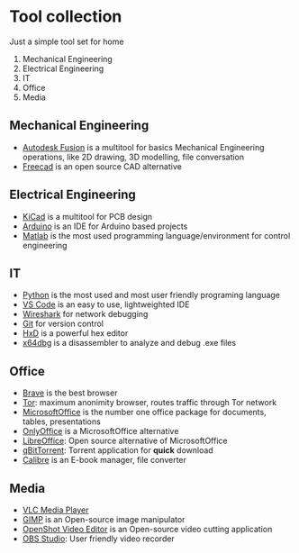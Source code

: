 # Tool collection

Just a simple tool set for home

1. Mechanical Engineering
2. Electrical Engineering
3. IT
4. Office
5. Media

## Mechanical Engineering

- [Autodesk Fusion](https://www.autodesk.com/products/fusion-360/personal) is a multitool for basics Mechanical Engineering operations, like 2D drawing, 3D modelling, file conversation
- [Freecad](https://www.freecad.org/index.php) is an open source CAD alternative

## Electrical Engineering

- [KiCad](https://www.kicad.org/) is a multitool for PCB design
- [Arduino](https://www.arduino.cc/) is an IDE for Arduino based projects
- [Matlab](https://www.mathworks.com/)  is the most used programming language/environment for control engineering

## IT

- [Python](https://www.python.org/) is the most used and most user friendly programing language
- [VS Code](https://code.visualstudio.com/) is an easy to use, lightweighted IDE
- [Wireshark](https://www.wireshark.org/) for network debugging
- [Git](https://git-scm.com/) for version control
- [HxD](https://mh-nexus.de/en/hxd/) is a powerful hex editor
- [x64dbg](https://x64dbg.com/) is a disassembler to analyze and debug .exe files

## Office

- [Brave](https://brave.com/) is the best browser
- [Tor](https://www.torproject.org/): maximum anonimity browser, routes traffic through Tor network
- [MicrosoftOffice](https://www.microsoft.com/microsoft-365) is the number one office package for documents, tables, presentations
- [OnlyOffice](https://www.onlyoffice.com/) is a MicrosoftOffice alternative
- [LibreOffice](https://hu.libreoffice.org/): Open source alternative of MicrosoftOffice
- [qBitTorrent](https://www.qbittorrent.org/): Torrent application for **quick** download
- [Calibre](https://calibre-ebook.com/) is an E-book manager, file converter

## Media

- [VLC Media Player](https://www.videolan.org/vlc/)
- [GIMP](https://www.gimp.org/) is an Open-source image manipulator
- [OpenShot Video Editor](https://www.openshot.org/) is an Open-source video cutting application
- [OBS Studio](https://obsproject.com/): User friendly video recorder